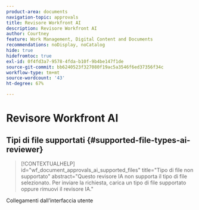 ```yaml
---
product-area: documents
navigation-topic: approvals
title: Revisore Workfront AI
description: Revisore Workfront AI
author: Courtney
feature: Work Management, Digital Content and Documents
recommendations: noDisplay, noCatalog
hide: true
hidefromtoc: true
exl-id: 0f4fd3a7-9578-4fda-b10f-9b4be147f1de
source-git-commit: bb6240523f327080f19ac5a3546f6ed37356f34c
workflow-type: tm+mt
source-wordcount: '43'
ht-degree: 67%

---
```


# Revisore Workfront AI

## Tipi di file supportati {#supported-file-types-ai-reviewer}

>[!CONTEXTUALHELP]
>id="wf_document_approvals_ai_supported_files"
>title="Tipo di file non supportato"
>abstract="Questo revisore IA non supporta il tipo di file selezionato. Per inviare la richiesta, carica un tipo di file supportato oppure rimuovi il revisore IA."

Collegamenti dall’interfaccia utente

